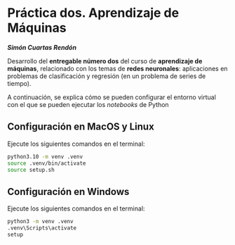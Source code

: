 # **Práctica dos.** Aprendizaje de Máquinas

***Simón Cuartas Rendón***

Desarrollo del **entregable número dos** del curso de **aprendizaje de máquinas**, relacionado con los temas de **redes neuronales**: aplicaciones en problemas de clasificación y regresión (en un problema de series de tiempo).

A continuación, se explica cómo se pueden configurar el entorno virtual con el que se pueden ejecutar los *notebooks* de Python 

## Configuración en MacOS y Linux

Ejecute los siguientes comandos en el terminal:

```bash
python3.10 -m venv .venv
source .venv/bin/activate
source setup.sh
```

## Configuración en Windows

Ejecute los siguientes comandos en el terminal:

```bash
python3 -m venv .venv
.venv\Scripts\activate
setup
```